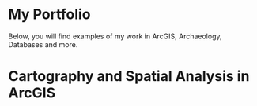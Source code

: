 # My Portfolio

Below, you will find examples of my work in ArcGIS, Archaeology, Databases and more.

# Cartography and Spatial Analysis in ArcGIS


